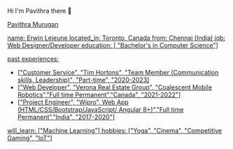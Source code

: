  Hi I'm Pavithra there 👋
 
<div class="badge-base LI-profile-badge" data-locale="en_US" data-size="medium" data-theme="light" data-type="VERTICAL" data-vanity="pavithramurugan15" data-version="v1"><a class="badge-base__link LI-simple-link" href="https://ca.linkedin.com/in/pavithramurugan15?trk=profile-badge"><i class="fa fa-linkedin-square" style="font-size:48px;color:blue"></i>Pavithra Murugan </div>

name: Erwin Lejeune
located_in: Toronto, Canada
from: Chennai (India)
job: Web Designer/Developer
education: [ "Bachelor's in Computer Science"]

past experiences: 
  - ["Customer Service", "Tim Hortons", "Team Member (Communication skills, Leadership)", "Part-time", "2020-2023]
  - ["Web Developer", "Verona Real Estate Group", "Coalescent Mobile Robotics","Full time Permanent","Canada", "2021-2022"]
  - ["Project Engineer", "Wipro", Web App (HTML/CSS/Bootstrap/JavaScript/ Angular 8+)","Full time Permanent","India", "2017-2020"]
  

will_learn: ["Machine Learning"]
hobbies: ["Yoga", "Cinema", "Competitive Gaming", "IoT"]

<!--
**Pavithra-1502/Pavithra-1502** is a ✨ _special_ ✨ repository because its `README.md` (this file) appears on your GitHub profile.

Here are some ideas to get you started:

- 🔭 I’m currently working on ...
- 🌱 I’m currently learning ...
- 👯 I’m looking to collaborate on ...
- 🤔 I’m looking for help with ...
- 💬 Ask me about ...
- 📫 How to reach me: ...
- 😄 Pronouns: ...
- ⚡ Fun fact: ...
-->
